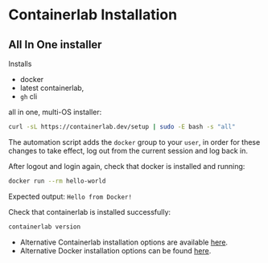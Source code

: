 # Containerlab Installation

## All In One installer

Installs

* docker
* latest containerlab,
* `gh` cli

all in one, multi-OS installer:

```bash
curl -sL https://containerlab.dev/setup | sudo -E bash -s "all"
```

The automation script adds the `docker` group to your `user`, in order for these changes to take effect, log out from the current session and log back in.

After logout and login again, check that docker is installed and running:

```bash
docker run --rm hello-world
```

Expected output: `Hello from Docker!`

Check that containerlab is installed successfully:

```bash
containerlab version
```

* Alternative Containerlab installation options are available [here](https://containerlab.dev/install/).
* Alternative Docker installation options can be found [here](https://docs.docker.com/engine/install/).
